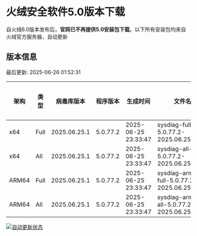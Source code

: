 # 火绒安全软件5.0版本下载 

自火绒6.0版本发布后，**官网已不再提供5.0安装包下载**。以下所有安装包均来自火绒官方服务器，自动更新

<!-- TABLE_START -->

## 版本信息

最后更新: 2025-06-26 01:52:31

| 架构    | 类型   | 病毒库版本 | 程序版本  | 生成时间 | 文件名 | 大小 | 下载链接    |
|---------|-------|------------|----------|----------|--------|------|----------|
| x64     | Full | 2025.06.25.1 | 5.0.77.2 | 2025-06-25 23:33:47 | sysdiag-full-5.0.77.2-2025.06.25.1.exe | 27.92M | [下载](https://down-tencent.huorong.cn/sysdiag-full-5.0.77.2-2025.06.25.1.exe) |
| x64     | All  | 2025.06.25.1 | 5.0.77.2 | 2025-06-25 23:33:47 | sysdiag-all-5.0.77.2-2025.06.25.1.exe | 27.92M | [下载](https://down-tencent.huorong.cn/sysdiag-all-5.0.77.2-2025.06.25.1.exe) |
| ARM64   | Full | 2025.06.25.1 | 5.0.77.2 | 2025-06-25 23:33:47 | sysdiag-arm64-full-5.0.77.2-2025.06.25.1.exe | 27.64M | [下载](https://down-tencent.huorong.cn/sysdiag-arm64-full-5.0.77.2-2025.06.25.1.exe) |
| ARM64   | All  | 2025.06.25.1 | 5.0.77.2 | 2025-06-25 23:33:47 | sysdiag-arm64-all-5.0.77.2-2025.06.25.1.exe | 27.64M | [下载](https://down-tencent.huorong.cn/sysdiag-arm64-all-5.0.77.2-2025.06.25.1.exe) |

<!-- TABLE_END -->

[![自动更新状态](https://github.com/J54264/Huorong-Version/actions/workflows/update.yml/badge.svg)](https://github.com/J54264/Huorong-Version/actions)

